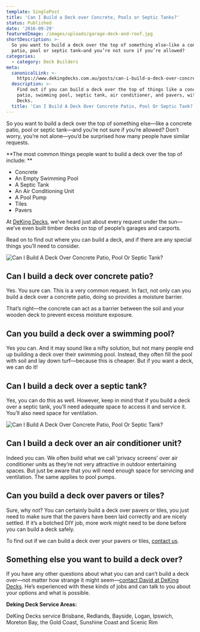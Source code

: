 ```yaml
---
template: SinglePost
title: 'Can I Build a Deck over Concrete, Pools or Septic Tanks?'
status: Published
date: '2016-09-29'
featuredImage: /images/uploads/garage-deck-and-roof.jpg
shortDescription: >-
  So you want to build a deck over the top of something else—like a concrete
  patio, pool or septic tank—and you’re not sure if you’re allowed?
categories:
  - category: Deck Builders
meta:
  canonicalLink: >-
    https://www.dekingdecks.com.au/posts/can-i-build-a-deck-over-concrete-pools-or-septic-tanks/
  description: >-
    Find out if you can build a deck over the top of things like a concrete
    patio, swimming pool, septic tank, air conditioner, and pavers, with DeKing
    Decks.
  title: 'Can I Build A Deck Over Concrete Patio, Pool Or Septic Tank?'
---
```

So you want to build a deck over the top of something else—like a concrete patio, pool or septic tank—and you’re not sure if you’re allowed? Don’t worry, you’re not alone—you’d be surprised how many people have similar requests.

**The most common things people want to build a deck over the top of include:
**

* Concrete
* An Empty Swimming Pool
* A Septic Tank
* An Air Conditioning Unit
* A Pool Pump
* Tiles
* Pavers

At [DeKing Decks](https://www.dekingdecks.com.au/), we’ve heard just about every request under the sun—we’ve even built timber decks on top of people’s garages and carports.

Read on to find out where you can build a deck, and if there are any special things you’ll need to consider.

![Can I Build A Deck Over Concrete Patio, Pool Or Septic Tank?](/images/uploads/do-you-need-a-permit-to-build-a-deck-in-queensland.jpg)

## Can I build a deck over concrete patio?

Yes. You sure can. This is a very common request. In fact, not only can you build a deck over a concrete patio, doing so provides a moisture barrier.

That’s right—the concrete can act as a barrier between the soil and your wooden deck to prevent excess moisture exposure.

## Can you build a deck over a swimming pool?

Yes you can. And it may sound like a nifty solution, but not many people end up building a deck over their swimming pool. Instead, they often fill the pool with soil and lay down turf—because this is cheaper. But if you want a deck, we can do it!

## Can I build a deck over a septic tank?

Yes, you can do this as well. However, keep in mind that if you build a deck over a septic tank, you’ll need adequate space to access it and service it. You’ll also need space for ventilation.

![Can I Build A Deck Over Concrete Patio, Pool Or Septic Tank?](/images/uploads/garage-deck-and-roof.jpg)

## Can I build a deck over an air conditioner unit?

Indeed you can. We often build what we call ‘privacy screens’ over air conditioner units as they’re not very attractive in outdoor entertaining spaces. But just be aware that you will need enough space for servicing and ventilation.
 The same applies to pool pumps.

## Can you build a deck over pavers or tiles?

Sure, why not? You can certainly build a deck over pavers or tiles, you just need to make sure that the pavers have been laid correctly and are nicely settled. If it’s a botched DIY job, more work might need to be done before you can build a deck safely.

To find out if we can build a deck over your pavers or tiles, [contact us](https://www.dekingdecks.com.au/contact/).

## Something else you want to build a deck over?

If you have any other questions about what you can and can’t build a deck over—not matter how strange it might seem—[contact David at DeKing Decks](https://www.dekingdecks.com.au/contact/). He’s experienced with these kinds of jobs and can talk to you about your options and what is possible.

**Deking Deck Service Areas:**

DeKing Decks service Brisbane, Redlands, Bayside, Logan, Ipswich, Moreton Bay, the Gold Coast, Sunshine Coast and Scenic Rim
